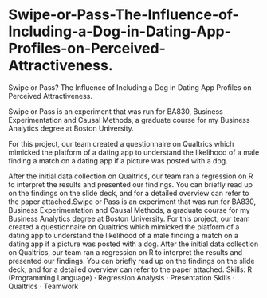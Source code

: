 # Swipe-or-Pass-The-Influence-of-Including-a-Dog-in-Dating-App-Profiles-on-Perceived-Attractiveness.
Swipe or Pass? The Influence of Including a Dog in Dating App Profiles on Perceived Attractiveness.

Swipe or Pass is an experiment that was run for BA830, Business Experimentation and Causal Methods, a graduate course for my Business Analytics degree at Boston University. 

For this project, our team created a questionnaire on Qualtrics which mimicked the platform of a dating app to understand the likelihood of a male finding a match on a dating app if a picture was posted with a dog. 

After the initial data collection on Qualtrics, our team ran a regression on R to interpret the results and presented our findings. You can briefly read up on the findings on the slide deck, and for a detailed overview can refer to the paper attached.Swipe or Pass is an experiment that was run for BA830, Business Experimentation and Causal Methods, a graduate course for my Business Analytics degree at Boston University. For this project, our team created a questionnaire on Qualtrics which mimicked the platform of a dating app to understand the likelihood of a male finding a match on a dating app if a picture was posted with a dog. After the initial data collection on Qualtrics, our team ran a regression on R to interpret the results and presented our findings. You can briefly read up on the findings on the slide deck, and for a detailed overview can refer to the paper attached.
Skills: R (Programming Language) · Regression Analysis · Presentation Skills · Qualtrics · Teamwork

